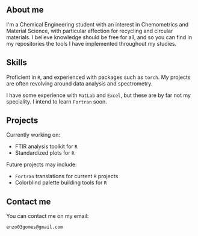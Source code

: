 ## About me

I'm a Chemical Engineering student with an interest in Chemometrics and Material Science, with particular affection for recycling and circular materials.
I believe knowledge should be free for all, and so you can find in my repositories the tools I have implemented throughout my studies. 


## Skills

Proficient in `R`, and experienced with packages such as `torch`.
My projects are often revolving around data analysis and spectrometry.

I have some experience with `MatLab` and `Excel`, but these are by far not my speciality.
I intend to learn `Fortran` soon. 


## Projects

Currently working on:
- FTIR analysis toolkit for `R`
- Standardized plots for `R`

Future projects may include:
- `Fortran` translations for current `R` projects
- Colorblind palette building tools for `R`


## Contact me
You can contact me on my email:
```
enzo03gomes@gmail.com
```



